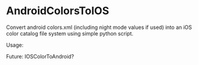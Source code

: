 # AndroidColorsToIOS
Convert android colors.xml (including night mode values if used) into an iOS color catalog file system using simple python script.

Usage:

Future:
IOSColorToAndroid?
